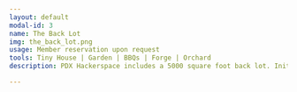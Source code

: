 ```yaml
---
layout: default
modal-id: 3
name: The Back Lot
img: the_back_lot.png
usage: Member reservation upon request
tools: Tiny House | Garden | BBQs | Forge | Orchard
description: PDX Hackerspace includes a 5000 square foot back lot. Initially used for parking during open houses, events and work parties, this back lot is big enough for several seating areas, BBQs, outdoor events, raised beds, bike parking, a tiny house, a tiny orchard with shaded seating, and various other large projects, weather permitting.

---
```

